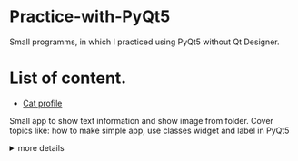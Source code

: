 # Practice-with-PyQt5
Small programms, in which I practiced using PyQt5 without Qt Designer.

# List of content.

* [Cat profile](https://github.com/OpheliaGeek/Practice-with-PyQt5/tree/main/cat_profile)

Small app to show text information and show image from folder.
Cover topics like: how to make simple app, use classes widget and label in PyQt5

<details>
  <summary>more details</summary>
  
Preview:

![image](https://user-images.githubusercontent.com/48264093/211415726-429d7c43-d0fd-4a3f-841b-7ac02cfa37fb.png)

Author of image: [Karina-Vorozheeva from Unsplash](https://unsplash.com/photos/rW-I87aPY5Y)

Text taken from [Litter-Robot](https://www.litter-robot.com/blog/ragdoll-cat/)
  
</details>
